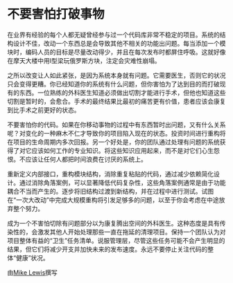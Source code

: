 # 不要害怕打破事物

在业界有经验的每个人都无疑曾经参与过一个代码库非常不稳定的项目。系统的结构设计不佳，改动一个东西总是会导致其他不相关的功能出问题。每当添加一个模块时，编码人员的目标是尽量改动得少，并且在每次发布时都屏住呼吸。这就好像在摩天大楼中用I型梁玩俄罗斯方块，注定会灾难性崩塌。

之所以改变让人如此紧张，是因为系统本身就有问题。它需要医生，否则它的状况只会变得更糟。你已经知道你的系统有什么问题，但你害怕为了达到目的而打破现有的东西。一位熟练的外科医生知道必须做出切割才能进行手术，但他也知道这些切割是暂时的，会愈合。手术的最终结果比最初的痛苦更有价值，患者应该会康复到比手术之前更好的状态。

不要害怕你的代码。如果在你移动事物的过程中有东西暂时出问题，又有什么关系呢？对变化的一种麻木不仁才导致你的项目陷入现在的状态。投资时间进行重构将在项目的生命周期内多次回报。另一个好处是，你的团队通过处理有问题的系统获得了对它应该如何工作的专业知识。将这些知识应用起来，而不是对它们心生怨恨。不应该让任何人都把时间浪费在讨厌的系统上。

重新定义内部接口，重构模块结构，消除重复粘贴的代码，通过减少依赖简化设计。通过消除角落案例，可以显著降低代码复杂性，这些角落案例通常是由于功能耦合不当而产生的。逐步将旧结构过渡到新结构，并在过程中进行测试。试图在“一次大改动”中完成大规模重构将引发足够多的问题，以至于你会考虑在中途放弃整个努力。

成为一个不害怕切除有问题部分以为康复腾出空间的外科医生。这种态度是具有传染性的，会激发其他人开始处理那些一直在拖延的清理项目。保持一个团队认为对项目整体有益的“卫生”任务清单。说服管理层，尽管这些任务可能不会产生明显的结果，但它们将减少开支并加快未来的发布速度。永远不要停止关注代码的整体“健康”状况。

由[Mike Lewis](http://programmer.97things.oreilly.com/wiki/index.php/Mike_Lewis)撰写
